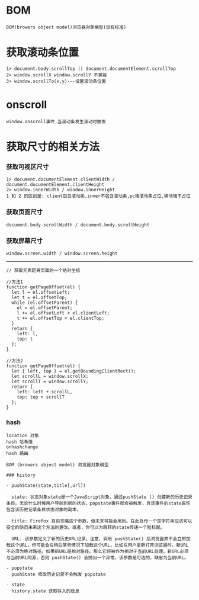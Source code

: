 # BOM
	BOM(browers object model)浏览器对象模型(没有标准)

# 获取滚动条位置
	1> document.body.scrollTop || document.documentElement.scrollTop
	2> window.scrollX window.scrollY 不兼容
	3> window.scrollTo(x,y)---设置滚动条位置
# onscroll
	window.onscroll事件,当滚动条发生滚动时触发
# 获取尺寸的相关方法
### 获取可视区尺寸
	1> document.documentElement.clientWidth / document.documentElement.clientHeight
	2> window.innerWidth / window.innerHeight
	1 和 2 的区别是: client包含滚动条,inner不包含滚动条,pc端滚动条占位,移动端不占位
### 获取页面尺寸
	document.body.scrollWidth / document.body.scrollHeight
### 获取屏幕尺寸
	window.screen.width / window.screen.height
------------------------------------------------------------------------------
	// 获取元素距离页面的一个绝对坐标
	
	//方法1
	function getPageOffset(el) {
	  let l = el.offsetLeft;
	  let t = el.offsetTop;
	  while (el.offsetParent) {
	    el = el.offsetParent;
	    l += el.offsetLeft + el.clientLeft;
	    t += el.offsetTop + el.clientTop;
	  }
	  return {
	    left: l,
	    top: t
	  };
	}
	
	//方法2
	function getPageOffset(el) {
	  let { left, top } = el.getBoundingClientRect();
	  let scrollL = window.scrollX;
	  let scrollT = window.scrollY;
	  return {
	    left: left + scrollL,
	    top: top + scrollT
	  };
	}
### hash

    location 对象
    hash 哈希值
    onhashchange
    hash 路由
    
    BOM (browers object model) 浏览器对象模型 
    
    ### history
    
    - pushState(state,title[,url])
    
      state: 状态对象state是一个JavaScript对象，通过pushState () 创建新的历史记录条目。无论什么时候用户导航到新的状态，popstate事件就会被触发，且该事件的state属性包含该历史记录条目状态对象的副本。
    
      title: Firefox 目前忽略这个参数，但未来可能会用到。在此处传一个空字符串应该可以安全的防范未来这个方法的更改。或者，你可以为跳转的state传递一个短标题。
    
      URL: 该参数定义了新的历史URL记录。注意，调用 pushState() 后浏览器并不会立即加载这个URL，但可能会在稍后某些情况下加载这个URL，比如在用户重新打开浏览器时。新URL不必须为绝对路径。如果新URL是相对路径，那么它将被作为相对于当前URL处理。新URL必须与当前URL同源，否则 pushState() 会抛出一个异常。该参数是可选的，缺省为当前URL。
    
    - popstate
      pushState 修改历史记录不会触发 popstate
    
    - state 
      history.state 获取存入的信息
